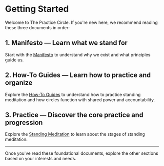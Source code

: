 # Getting Started

Welcome to The Practice Circle. If you're new here, we recommend reading these three documents in order:

## 1. Manifesto — Learn what we stand for

Start with the [Manifesto](index.md) to understand why we exist and what principles guide us.

## 2. How-To Guides — Learn how to practice and organize

Explore the [How-To Guides](howto/) to understand how to practice standing meditation and how circles function with shared power and accountability.

## 3. Practice — Discover the core practice and progression

Explore the [Standing Meditation](howto/practice/standing_meditation/0_intro.md) to learn about the stages of standing meditation.

---

Once you've read these foundational documents, explore the other sections based on your interests and needs.

